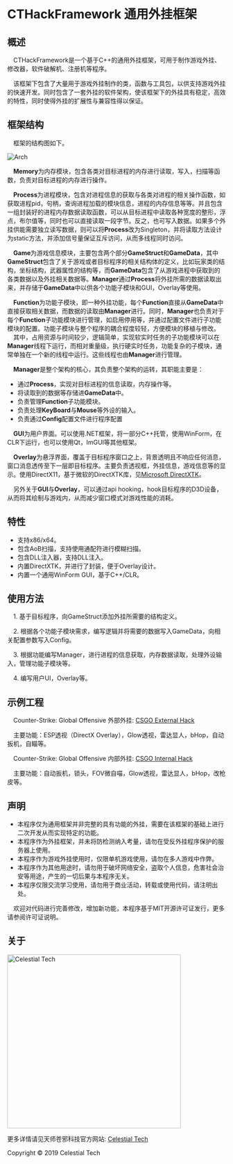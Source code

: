<h1>CTHackFramework 通用外挂框架</h1>

<h2>概述</h2>
    <p>
        &emsp;CTHackFramework是一个基于C++的通用外挂框架，可用于制作游戏外挂、修改器，软件破解机、注册机等程序。
    </p>
    <p>
        &emsp;该框架下包含了大量用于游戏外挂制作的类，函数与工具包，以供支持游戏外挂的快速开发。同时包含了一套外挂的软件架构，使该框架下的外挂具有稳定，高效的特性，同时使得外挂的扩展性与兼容性得以保证。
    </p>
        
<h2>框架结构</h2>
	<p>&emsp;框架的结构图如下。</p>
        <img src="https://github.com/CelestialTS/CTHackFramework/blob/master/res/arch.png" alt="Arch">
    <p>
        &emsp;<b>Memory</b>为内存模块，包含各类对目标进程的内存进行读取，写入，扫描等函数，负责对目标进程的内存进行操作。
    </p>
    <p>
        &emsp;<b>Process</b>为进程模块，包含对进程信息的获取与各类对进程的相关操作函数，如获取进程pid，句柄，查询进程加载的模块信息，进程的内存信息等等。并且包含一组封装好的进程内存数据读取函数，可以从目标进程中读取各种宽度的整形，浮点，布尔值等，同时也可以直接读取一段字节。反之，也可写入数据。如果多个外挂供能需要独立读写数据，则可以将<b>Process</b>改为Singleton，并将读取方法设计为static方法，并添加信号量保证互斥访问，从而多线程同时访问。
    </p>
    <p>
        &emsp;<b>Game</b>为游戏信息模块，主要包含两个部分<b>GameStruct</b>和<b>GameData</b>，其中<b>GameStruct</b>包含了关于游戏或者目标程序的相关结构体的定义，比如玩家类的结构，坐标结构，武器属性的结构等，而<b>GameData</b>包含了从游戏进程中获取到的各类数据以及外挂相关数据等。<b>Manager</b>通过<b>Process</b>将外挂所需的数据读取出来，并存储于<b>GameData</b>中以供各个功能子模块和GUI，Overlay等使用。
    </p>
    <p>
        &emsp;<b>Function</b>为功能子模块，即一种外挂功能，每个<b>Function</b>直接从<b>GameData</b>中直接获取相关数据，而数据的读取由<b>Manager</b>进行。同时，<b>Manager</b>也负责对于每个<b>Function</b>子功能模块进行管理，如启用停用等，并通过配置文件进行子功能模块的配置。功能子模块与整个程序的耦合程度较轻，方便模块的移植与修改。
        &emsp;其中，占用资源与时间较少，逻辑简单，实现软实时任务的子功能模块可以在<b>Manager</b>线程下运行，而相对重量级，执行硬实时任务，功能复杂的子模块，通常单独在一个新的线程中运行。这些线程也由<b>Manager</b>进行管理。
    </p>
    <p>
        &emsp;<b>Manager</b>是整个架构的核心，其负责整个架构的运转，其职能主要是：
        <ul>
            <li>通过<b>Process</b>，实现对目标进程的信息读取，内存操作等。</li>
            <li>将读取到的数据等存储进<b>GameData</b>中。</li>
            <li>负责管理<b>Function</b>子功能模块。</li>
            <li>负责处理<b>KeyBoard</b>与<b>Mouse</b>等外设的输入。</li>
            <li>负责通过<b>Config</b>配置文件进行程序配置</li>
        </ul>
    </p>
    <p>
        &emsp;<b>GUI</b>为用户界面。可以使用.NET框架，将一部分C++托管，使用WinForm，在CLR下运行，也可以使用Qt，ImGUI等其他框架。
    </p>
    <p> 
        &emsp;<b>Overlay</b>为悬浮界面，覆盖于目标程序窗口之上，背景透明且不响应任何消息，窗口消息透传至下一层即目标程序。主要负责透视框，外挂信息，游戏信息等的显示。使用DirectX11，基于微软的DirectXTK库，见<a href="https://github.com/microsoft/DirectXTK">Microsoft DirectXTK</a>。
    </p>
     <p> 
        &emsp;另外关于<b>GUI</b>与<b>Overlay</b>，可以通过api hooking，hook目标程序的D3D设备，从而将其绘制与游戏内，从而减少窗口模式对游戏性能的消耗。
    </p>
<h2>特性</h2>
    <ul>
        <li>支持x86/x64。</li>
        <li>包含AoB扫描，支持使用通配符进行模糊扫描。</li>
        <li>包含DLL注入器，支持DLL注入。</li>
        <li>内置DirectXTK，并进行了封装，便于Overlay设计。</li>
        <li>内置一个通用WinForm GUI，基于C++/CLR。</li>
    </ul>
<h2>使用方法</h2>
    <p>&emsp;1. 基于目标程序，向GameStruct添加外挂所需要的结构定义。</p>
    <p>&emsp;2. 根据各个功能子模块需求，编写逻辑并将需要的数据写入GameData，向相关配置参数写入Config。</p>
    <p>&emsp;3. 根据功能编写Manager，进行进程的信息获取，内存数据读取，处理外设输入，管理功能子模块等。</p>
    <p>&emsp;4. 编写用户UI，Overlay等。</p>
<h2>示例工程</h2>
    <p>&emsp;Counter-Strike: Global Offensive 外部外挂: <a href="https://github.com/CelestialTS/CSGO-External-Hack">CSGO External Hack</a></p>
    <p>&emsp;主要功能：ESP透视（DirectX Overlay），Glow透视，雷达显人，bHop，自动扳机，自瞄等。</p>
    <p>&emsp;Counter-Strike: Global Offensive 内部外挂: <a href="https://github.com/CelestialTS/CSGO-Internal-Hack">CSGO Internal Hack</a></p>
    <p>&emsp;主要功能：自动扳机，锁头，FOV微自喵，Glow透视，雷达显人，bHop，改枪皮等。</p>
<h2>声明</h2>
<ul>
    <li>本程序仅为通用框架并非完整的具有功能的外挂，需要在该框架的基础上进行二次开发从而实现特定的功能。</li>
    <li>本程序作为外挂框架，并未将防检测纳入考量，请勿在受反外挂程序保护的服务器上使用。</li>
    <li>本程序作为游戏外挂使用时，仅限单机游戏使用，请勿在多人游戏中作弊。</li>
    <li>本程序作为其他用途时，请勿用于破坏网络安全，盗取个人信息，危害社会治安等用途，产生的一切后果与本程序无关。</li>
    <li>本程序仅限交流学习使用，请勿用于商业活动，转载或使用代码，请注明出处。</li>
</ul>
    <p>&emsp;欢迎对代码进行完善修改，增加新功能，本程序基于MIT开源许可证发行，更多请参阅许可证说明。</p>
<h2>关于</h2>
    <img src="https://github.com/CelestialTS/CTHackFramework/blob/master/res/logo.png" alt="Celestial Tech" width=400 height="=100">
    <p>更多详情请见天师苍邪科技官方网站: <a href="http://www.tianshicangxie.com">Celestial Tech</a></p>
    <p>Copyright © 2019 Celestial Tech</p>    
       
